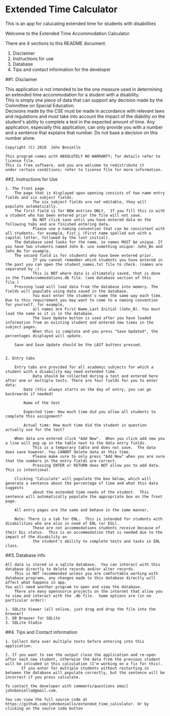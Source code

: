 # Extended Time Calculator
This is an app for calucating extended time for students with disabilities

Welcome to the Extended Time Accommodation Calculator.

There are 4 sections to this README document.
1. Disclaimer
2. Instructions for use
3. Database
4. Tips and contact information for the developer

##1. Disclaimer
	
This application is not intended to be the one measure used in determining
an extended time accommodation for a student with a disability.  
This is simply one piece of data that can support any decision made by the Committee on Special Education.  
Decisions made by the CSE must be made in accordance with relevant laws and regulations and must take into account 
the impact of the diability on the student's ability to complete a test in the expected amount of time. 
Any application, especially this application, can only provide you with a number and a sentence that explains that number. 
Do not base a decision on this number alone. 

	Copyright (C) 2018  John Boniello

    This program comes with ABSOLUTELY NO WARRANTY; for details refer to license file.
    This is free software, and you are welcome to redistribute it
    under certain conditions; refer to license file for more information.

##2. Instructions for Use

	1. The front page.  
		The page that is displayed upon opening consists of two name entry fields and six subject fields. 
                The six subject fields are not editable, they will populate automatically. 
		The first field is for NEW entries ONLY.  If you fill this in with a student who has been entered prior the file will not save. 
                Do NOT click save until you have entered data on the following tabs and are finished entering data. 
                Please use a naming convention that can be consistent with all students, for example, Fist_L (First name spelled out with a capital letter, followed by the last initial).
		The database used looks for the name, so names MUST be unique. If you have two students named John B. use something unique: John_Bo and John_Be for example.
		The second field is for students who have been entered prior. 
                If you cannot remember which students you have entered in the past you can open the student_names.txt file to check. (names are separated by ;)  
                This is NOT where data is ultimately saved, that is done in the TimeAccommodations.db file. (see database section of this file.)
		Pressing load will load data from the database into memory. The fields will populate using data saved in the database. 
                You must enter the student's name the same way each time.  Due to this requirement you may want to come to a naming convention for yourself, for example, 
                all names are First Name_Last Initial (John_B). You must load the name as it is in the database. 
                The Save Update button is used after you have loaded information from an existing student and entered new times in the subject pages. 
                When this is complete and you press "Save Updated", the percentages displayed will update.

		Save and Save Update should be the LAST buttons pressed. 


	2. Entry tabs
		
		Entry tabs are provided for all academic subjects for which a student with a disability may need extended time.  
                Data should be collected during a test and entered here after one or multiple tests. There are four fields for you to enter data: 
			Date (this always starts on the day of entry, you can go backrwards if needed)

			Name of the test

			Expected time: How much time did you allow all students to complete this assignment?

			Actual time: How much time did the student in question actually use for the test? 

		When data are entered click "Add New".  When you click add new you a line will pop up in the table next to the data entry fields.  
                This is a temporary table and does not save.  The data does save however. You CANNOT delete data at this time. 
                Please make sure to only press "Add New" when you are sure that the numbers in the entry fields are correct.  
                Pressing ENTER or RETURN does NOT allow you to add data.  This is intentional. 

		Clicking "Calculate" will populate the box below, which will generate a sentence about the percentage of time and what this data suggests 
                about the extended time needs of the student.  This sentence will automatically populate the appropriate box on the front page.   

		All entry pages are the same and behave in the same manner. 

		Note: There is a tab for ENL.  This is intended for students with disabilities who are also in need of ENL (or ESL).  
                These are not accommodations students receive because of their ELL status.  This is an accommodation that is needed due to the impact of the disability on 
                the student's ability to complete tests and tasks in ENL class.  

##3. Database info

	All data is stored in a sqlite database.  You can interact with this database directly to delete records and/or alter records.  
        This is NOT recommended unless you are comfortable working with database programs, any changes made to this database directly will affect what happens in app.  
	You will need another program to open and view the database.  
        There are many opensource projects on the internet that allow you to view and interact with the .db file.  Some options are (in no particular order):
	
	1. SQLite Viewer (all online, just drag and drop the file into the browser)
	2. DB Browser for SQLite
	3. SQLite Studio
	
##4. Tips and Contact information

	1. Collect data over multiple tests before entering into this application. 
	
	2. If you want to see the output close the application and re-open after each new student, otherwise the data from the previous student will be inlcuded in this calculation (I'm working on a fix for this).  
           If you enter for multiple students without restarting in between the database will populate correctly, but the sentence will be incorrect if you press calculate. 

	To contact the developer with comments/questions email johnboniello@gmail.com.

	You can view the full source code at https://github.com/johnboniello/extended_time_calculator. Or by clicking on the source code button

